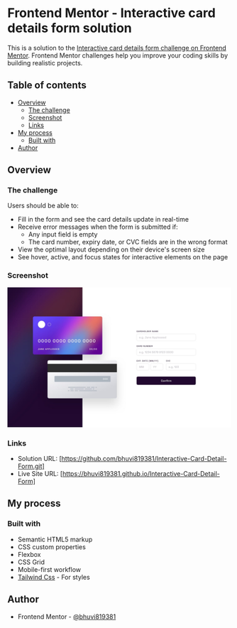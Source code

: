 # Frontend Mentor - Interactive card details form solution

This is a solution to the [Interactive card details form challenge on Frontend Mentor](https://www.frontendmentor.io/challenges/interactive-card-details-form-XpS8cKZDWw). Frontend Mentor challenges help you improve your coding skills by building realistic projects. 

## Table of contents

- [Overview](#overview)
  - [The challenge](#the-challenge)
  - [Screenshot](#screenshot)
  - [Links](#links)
- [My process](#my-process)
  - [Built with](#built-with)
- [Author](#author)

## Overview

### The challenge

Users should be able to:

- Fill in the form and see the card details update in real-time
- Receive error messages when the form is submitted if:
  - Any input field is empty
  - The card number, expiry date, or CVC fields are in the wrong format
- View the optimal layout depending on their device's screen size
- See hover, active, and focus states for interactive elements on the page

### Screenshot

![](./design/desktop-design.jpg)

### Links

- Solution URL: [https://github.com/bhuvi819381/Interactive-Card-Detail-Form.git]
- Live Site URL: [https://bhuvi819381.github.io/Interactive-Card-Detail-Form]

## My process

### Built with

- Semantic HTML5 markup
- CSS custom properties
- Flexbox
- CSS Grid
- Mobile-first workflow
- [Tailwind Css](https://tailwindcss.com/) - For styles

## Author

- Frontend Mentor - [@bhuvi819381](https://www.frontendmentor.io/profile/bhuvi819381)
